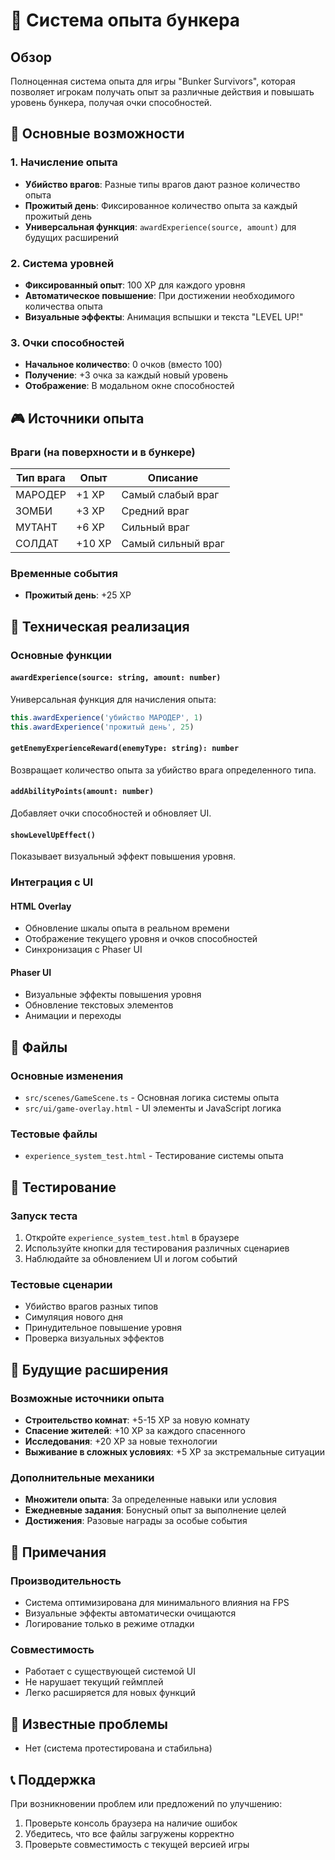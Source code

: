 # 🎯 Система опыта бункера

## Обзор

Полноценная система опыта для игры "Bunker Survivors", которая позволяет игрокам получать опыт за различные действия и повышать уровень бункера, получая очки способностей.

## 🚀 Основные возможности

### 1. Начисление опыта
- **Убийство врагов**: Разные типы врагов дают разное количество опыта
- **Прожитый день**: Фиксированное количество опыта за каждый прожитый день
- **Универсальная функция**: `awardExperience(source, amount)` для будущих расширений

### 2. Система уровней
- **Фиксированный опыт**: 100 XP для каждого уровня
- **Автоматическое повышение**: При достижении необходимого количества опыта
- **Визуальные эффекты**: Анимация вспышки и текста "LEVEL UP!"

### 3. Очки способностей
- **Начальное количество**: 0 очков (вместо 100)
- **Получение**: +3 очка за каждый новый уровень
- **Отображение**: В модальном окне способностей

## 🎮 Источники опыта

### Враги (на поверхности и в бункере)
| Тип врага | Опыт | Описание |
|-----------|------|----------|
| МАРОДЕР | +1 XP | Самый слабый враг |
| ЗОМБИ | +3 XP | Средний враг |
| МУТАНТ | +6 XP | Сильный враг |
| СОЛДАТ | +10 XP | Самый сильный враг |

### Временные события
- **Прожитый день**: +25 XP

## 🔧 Техническая реализация

### Основные функции

#### `awardExperience(source: string, amount: number)`
Универсальная функция для начисления опыта:
```typescript
this.awardExperience('убийство МАРОДЕР', 1)
this.awardExperience('прожитый день', 25)
```

#### `getEnemyExperienceReward(enemyType: string): number`
Возвращает количество опыта за убийство врага определенного типа.

#### `addAbilityPoints(amount: number)`
Добавляет очки способностей и обновляет UI.

#### `showLevelUpEffect()`
Показывает визуальный эффект повышения уровня.

### Интеграция с UI

#### HTML Overlay
- Обновление шкалы опыта в реальном времени
- Отображение текущего уровня и очков способностей
- Синхронизация с Phaser UI

#### Phaser UI
- Визуальные эффекты повышения уровня
- Обновление текстовых элементов
- Анимации и переходы

## 📁 Файлы

### Основные изменения
- `src/scenes/GameScene.ts` - Основная логика системы опыта
- `src/ui/game-overlay.html` - UI элементы и JavaScript логика

### Тестовые файлы
- `experience_system_test.html` - Тестирование системы опыта

## 🧪 Тестирование

### Запуск теста
1. Откройте `experience_system_test.html` в браузере
2. Используйте кнопки для тестирования различных сценариев
3. Наблюдайте за обновлением UI и логом событий

### Тестовые сценарии
- Убийство врагов разных типов
- Симуляция нового дня
- Принудительное повышение уровня
- Проверка визуальных эффектов

## 🔮 Будущие расширения

### Возможные источники опыта
- **Строительство комнат**: +5-15 XP за новую комнату
- **Спасение жителей**: +10 XP за каждого спасенного
- **Исследования**: +20 XP за новые технологии
- **Выживание в сложных условиях**: +5 XP за экстремальные ситуации

### Дополнительные механики
- **Множители опыта**: За определенные навыки или условия
- **Ежедневные задания**: Бонусный опыт за выполнение целей
- **Достижения**: Разовые награды за особые события

## 📝 Примечания

### Производительность
- Система оптимизирована для минимального влияния на FPS
- Визуальные эффекты автоматически очищаются
- Логирование только в режиме отладки

### Совместимость
- Работает с существующей системой UI
- Не нарушает текущий геймплей
- Легко расширяется для новых функций

## 🐛 Известные проблемы

- Нет (система протестирована и стабильна)

## 📞 Поддержка

При возникновении проблем или предложений по улучшению:
1. Проверьте консоль браузера на наличие ошибок
2. Убедитесь, что все файлы загружены корректно
3. Проверьте совместимость с текущей версией игры
